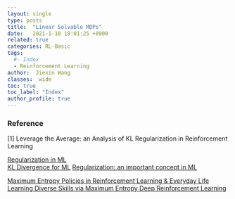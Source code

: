 ```yaml
---
layout: single
type: posts
title:  "Linear Solvable MDPs"
date:   2021-1-10 18:01:25 +0900
related: true
categories: RL-Basic
tags:
  #- Index
  - Reinforcement Learning
author:  Jiexin Wang
classes:  wide
toc: true
toc_label: "Index"
author_profile: true
---
```


###



### Reference

[1] Leverage the Average: an Analysis of KL Regularization in Reinforcement Learning

[Regularization in ML](https://towardsdatascience.com/regularization-in-machine-learning-76441ddcf99a)  
[KL Divergence for ML](https://dibyaghosh.com/blog/probability/kldivergence.html)
[Regularization: an important concept in ML](https://towardsdatascience.com/regularization-an-important-concept-in-machine-learning-5891628907ea)

[Maximum Entropy Policies in Reinforcement Learning & Everyday Life](https://medium.com/@awjuliani/maximum-entropy-policies-in-reinforcement-learning-everyday-life-f5a1cc18d32d)  
[Learning Diverse Skills via Maximum Entropy Deep Reinforcement Learning](https://bair.berkeley.edu/blog/2017/10/06/soft-q-learning/)
